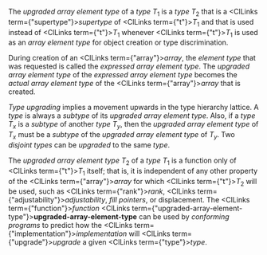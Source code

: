  



The *upgraded array element type* of a *type T*<sub>1</sub> is a *type T*<sub>2</sub> that is a <ClLinks  term={"supertype"}><i>supertype</i></ClLinks> of <ClLinks  term={"t"}><i>T</i></ClLinks><sub>1</sub> and that is used instead of <ClLinks  term={"t"}><i>T</i></ClLinks><sub>1</sub> whenever <ClLinks  term={"t"}><i>T</i></ClLinks><sub>1</sub> is used as an *array element type* for object creation or type discrimination. 



During creation of an <ClLinks  term={"array"}><i>array</i></ClLinks>, the *element type* that was requested is called the *expressed array element type*. The *upgraded array element type* of the *expressed array element type* becomes the *actual array element type* of the <ClLinks  term={"array"}><i>array</i></ClLinks> that is created. 



<i>Type upgrading</i> implies a movement upwards in the type hierarchy lattice. A <i>type</i> is always a <i>subtype</i> of its <i>upgraded array element type</i>. Also, if a <i>type T<sub>x</sub></i> is a <i>subtype</i> of another <i>type T<sub>y</sub></i>, then the <i>upgraded array element type</i> of <i>T<sub>x</sub></i> must be a <i>subtype</i> of the <i>upgraded array element type</i> of <i>T<sub>y</sub></i>. Two <i>disjoint types</i> can be <i>upgraded</i> to the same <i>type</i>. 



The *upgraded array element type T*<sub>2</sub> of a *type T*<sub>1</sub> is a function only of <ClLinks  term={"t"}><i>T</i></ClLinks><sub>1</sub> itself; that is, it is independent of any other property of the <ClLinks  term={"array"}><i>array</i></ClLinks> for which <ClLinks  term={"t"}><i>T</i></ClLinks><sub>2</sub> will be used, such as <ClLinks  term={"rank"}><i>rank</i></ClLinks>, <ClLinks  term={"adjustability"}><i>adjustability</i></ClLinks>, *fill pointers*, or displacement. The <ClLinks  term={"function"}><i>function</i></ClLinks> <ClLinks  term={"upgraded-array-element-type"}><b>upgraded-array-element-type</b></ClLinks> can be used by *conforming programs* to predict how the <ClLinks  term={"implementation"}><i>implementation</i></ClLinks> will <ClLinks  term={"upgrade"}><i>upgrade</i></ClLinks> a given <ClLinks  term={"type"}><i>type</i></ClLinks>. 



